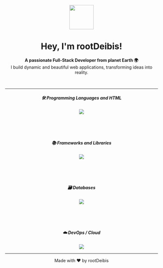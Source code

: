 <div align="center">
  <img src="https://avatars.githubusercontent.com/u/35423510" width="80" />
  <h1 align="center">Hey, I'm rootDeibis!</h1>
  <p align="center">
    <strong>A passionate Full-Stack Developer from planet Earth 🌍</strong>
    <br/>
    I build dynamic and beautiful web applications, transforming ideas into reality.
  </p>
</div>

<br/>



<hr/>



<h5 align="center">🛠️ Programming Languages and HTML</h5>

<p align="center">
  <a href="https://skillicons.dev">
    <img src="https://skillicons.dev/icons?i=js,ts,html,css,python,go,java,php,rust,c,cs,dart" />
  </a>
  <br/>

</p>
<br/>
<br/>
<br/>
<h5 align="center" >📚 Frameworks and Libraries</h5>
<p align="center">
  <a href="https://skillicons.dev">
    <img src="https://skillicons.dev/icons?i=react,electron,nextjs,vue,nuxt,angular,express,nestjs,django,flask,laravel,astro,electron,tauri,tailwind,sass,vite,flutter" />
  </a>
  <br/>

</p>

<br/>
<br/>
<br/>
<h5 align="center">🗃️ Databases</h5>
<p align="center">
  <a href="https://skillicons.dev">
    <img src="https://skillicons.dev/icons?i=mongodb,mysql,postgresql,redis" />
  </a>
  <br/>

</p>
<br/>
<br/>
<br/>

<h5 align="center">☁️ DevOps / Cloud </h5>
<p align="center">
  <a href="https://skillicons.dev">
    <img src="https://skillicons.dev/icons?i=docker,kubernetes,aws,gcp,firebase,vercel" />
  </a>
  <br/>

</p>

<hr/>


<div align="center">

  <p>
    Made with ❤️ by rootDeibis
  </p>
</div>
